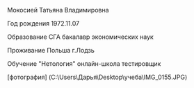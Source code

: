 Мокосией Татьяна Владимировна

Год рождения 1972.11.07

Образование СГА бакалавр экономических наук

Проживание Польша г.Лодзь

Обучение "Нетология" онлайн-школа тестировщик

[фотография] (C:\Users\Дарья\Desktop\учеба\IMG_0155.JPG)